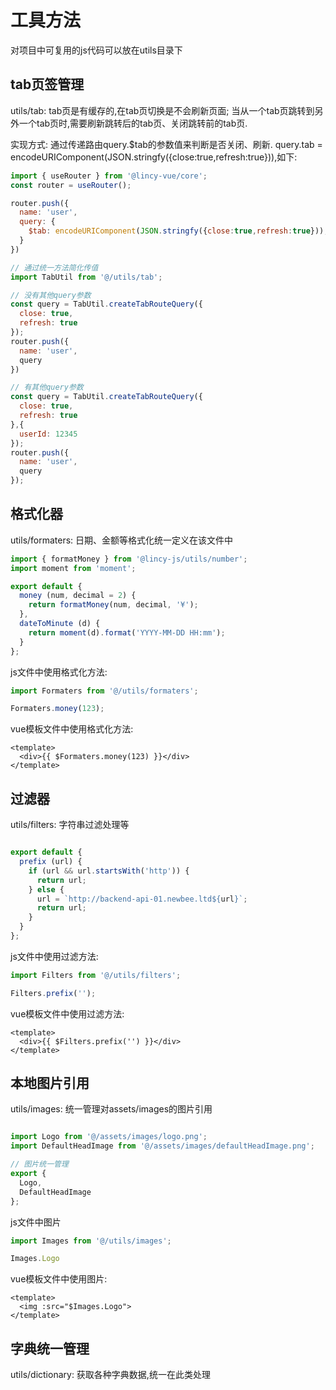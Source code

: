 # 工具方法

对项目中可复用的js代码可以放在utils目录下

## tab页签管理

utils/tab: tab页是有缓存的,在tab页切换是不会刷新页面; 当从一个tab页跳转到另外一个tab页时,需要刷新跳转后的tab页、关闭跳转前的tab页.

实现方式: 通过传递路由query.$tab的参数值来判断是否关闭、刷新. query.tab = encodeURIComponent(JSON.stringfy({close:true,refresh:true})),如下:

```js
import { useRouter } from '@lincy-vue/core';
const router = useRouter();

router.push({
  name: 'user',
  query: {
    $tab: encodeURIComponent(JSON.stringfy({close:true,refresh:true}));
  }
})

// 通过统一方法简化传值
import TabUtil from '@/utils/tab';

// 没有其他query参数
const query = TabUtil.createTabRouteQuery({
  close: true,
  refresh: true
});
router.push({
  name: 'user',
  query
})

// 有其他query参数
const query = TabUtil.createTabRouteQuery({
  close: true,
  refresh: true
},{
  userId: 12345
});
router.push({
  name: 'user',
  query
});

```

## 格式化器

utils/formaters: 日期、金额等格式化统一定义在该文件中

```js
import { formatMoney } from '@lincy-js/utils/number';
import moment from 'moment';

export default {
  money (num, decimal = 2) {
    return formatMoney(num, decimal, '¥');
  },
  dateToMinute (d) {
    return moment(d).format('YYYY-MM-DD HH:mm');
  }
};
```

js文件中使用格式化方法:

```js
import Formaters from '@/utils/formaters';

Formaters.money(123);

```

vue模板文件中使用格式化方法:

```vue
<template>
  <div>{{ $Formaters.money(123) }}</div>
</template>

```

## 过滤器

utils/filters: 字符串过滤处理等

```js

export default {
  prefix (url) {
    if (url && url.startsWith('http')) {
      return url;
    } else {
      url = `http://backend-api-01.newbee.ltd${url}`;
      return url;
    }
  }
};

```

js文件中使用过滤方法:

```js
import Filters from '@/utils/filters';

Filters.prefix('');

```

vue模板文件中使用过滤方法:

```vue
<template>
  <div>{{ $Filters.prefix('') }}</div>
</template>

```

## 本地图片引用

utils/images: 统一管理对assets/images的图片引用

```js

import Logo from '@/assets/images/logo.png';
import DefaultHeadImage from '@/assets/images/defaultHeadImage.png';

// 图片统一管理
export {
  Logo,
  DefaultHeadImage
};


```

js文件中图片

```js
import Images from '@/utils/images';

Images.Logo

```

vue模板文件中使用图片:

```vue
<template>
  <img :src="$Images.Logo">
</template>

```

## 字典统一管理

utils/dictionary: 获取各种字典数据,统一在此类处理
